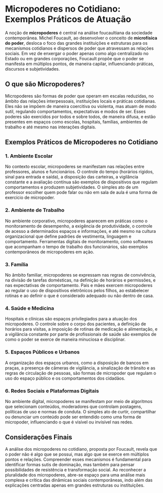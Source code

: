 # Micropoderes no Cotidiano: Exemplos Práticos de Atuação

A noção de **micropoderes** é central na análise foucaultiana da sociedade contemporânea. Michel Foucault, ao desenvolver o conceito de **microfísica do poder**, desloca o foco das grandes instituições e estruturas para os mecanismos cotidianos e dispersos de poder que atravessam as relações sociais. Em vez de enxergar o poder apenas como algo centralizado no Estado ou em grandes corporações, Foucault propõe que o poder se manifesta em múltiplos pontos, de maneira capilar, influenciando práticas, discursos e subjetividades.

## O que são Micropoderes?

Micropoderes são formas de poder que operam em escalas reduzidas, no âmbito das relações interpessoais, instituições locais e práticas cotidianas. Eles não se impõem de maneira coercitiva ou violenta, mas atuam de modo sutil, regulando comportamentos, expectativas e modos de ser. Esses poderes são exercidos por todos e sobre todos, de maneira difusa, e estão presentes em espaços como escolas, hospitais, famílias, ambientes de trabalho e até mesmo nas interações digitais.

## Exemplos Práticos de Micropoderes no Cotidiano

### 1. **Ambiente Escolar**

No contexto escolar, micropoderes se manifestam nas relações entre professores, alunos e funcionários. O controle do tempo (horários rígidos, sinal para entrada e saída), a disposição das carteiras, a vigilância constante e a avaliação contínua são exemplos de dispositivos que regulam comportamentos e produzem subjetividades. O simples ato de um professor escolher quem pode falar ou não em sala de aula é uma forma de exercício de micropoder.

### 2. **Ambiente de Trabalho**

No ambiente corporativo, micropoderes aparecem em práticas como o monitoramento de desempenho, a exigência de produtividade, o controle de acesso a determinados espaços e informações, e até mesmo na cultura organizacional que define padrões de vestimenta, linguagem e comportamento. Ferramentas digitais de monitoramento, como softwares que acompanham o tempo de trabalho dos funcionários, são exemplos contemporâneos de micropoderes em ação.

### 3. **Família**

No âmbito familiar, micropoderes se expressam nas regras de convivência, na divisão de tarefas domésticas, na definição de horários e permissões, e nas expectativas de comportamento. Pais e mães exercem micropoderes ao regular o uso de dispositivos eletrônicos pelos filhos, ao estabelecer rotinas e ao definir o que é considerado adequado ou não dentro de casa.

### 4. **Saúde e Medicina**

Hospitais e clínicas são espaços privilegiados para a atuação dos micropoderes. O controle sobre o corpo dos pacientes, a definição de horários para visitas, a imposição de rotinas de medicação e alimentação, e a vigilância constante por parte de profissionais de saúde são exemplos de como o poder se exerce de maneira minuciosa e disciplinar.

### 5. **Espaços Públicos e Urbanos**

A organização dos espaços urbanos, como a disposição de bancos em praças, a presença de câmeras de vigilância, a sinalização de trânsito e as regras de circulação de pessoas, são formas de micropoder que regulam o uso do espaço público e os comportamentos dos cidadãos.

### 6. **Redes Sociais e Plataformas Digitais**

No ambiente digital, micropoderes se manifestam por meio de algoritmos que selecionam conteúdos, moderadores que controlam postagens, políticas de uso e normas de conduta. O simples ato de curtir, compartilhar ou denunciar um conteúdo pode ser entendido como uma forma de micropoder, influenciando o que é visível ou invisível nas redes.

## Considerações Finais

A análise dos micropoderes no cotidiano, proposta por Foucault, revela que o poder não é algo que se possui, mas algo que se exerce em múltiplos pontos e relações. Compreender esses mecanismos é fundamental para identificar formas sutis de dominação, mas também para pensar possibilidades de resistência e transformação social. Ao reconhecer a pluralidade dos micropoderes, abre-se espaço para uma análise mais complexa e crítica das dinâmicas sociais contemporâneas, indo além das explicações centradas apenas em grandes estruturas ou instituições.
